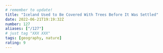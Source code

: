 ```yaml
---
# remember to update!
title: "Iceland Used to Be Covered With Trees Before It Was Settled"
date: 2022-06-21T19:19:32Z
number: 127
aliases: ["/127"]
# just tag "XXX XXX"
tags: [geography, nature]
rating: 9
---
```

